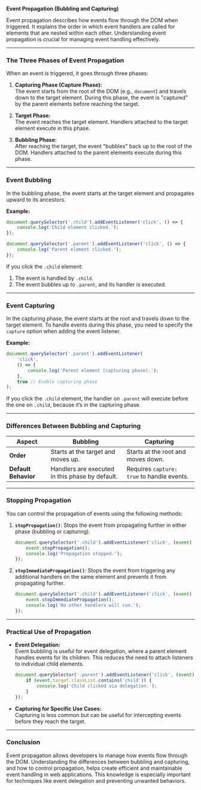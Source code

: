 **Event Propagation (Bubbling and Capturing)**

Event propagation describes how events flow through the DOM when triggered. It explains the order in which event handlers are called for elements that are nested within each other. Understanding event propagation is crucial for managing event handling effectively.

---

### **The Three Phases of Event Propagation**

When an event is triggered, it goes through three phases:

1. **Capturing Phase (Capture Phase):**  
   The event starts from the root of the DOM (e.g., `document`) and travels down to the target element. During this phase, the event is "captured" by the parent elements before reaching the target.

2. **Target Phase:**  
   The event reaches the target element. Handlers attached to the target element execute in this phase.

3. **Bubbling Phase:**  
   After reaching the target, the event "bubbles" back up to the root of the DOM. Handlers attached to the parent elements execute during this phase.

---

### **Event Bubbling**

In the bubbling phase, the event starts at the target element and propagates upward to its ancestors.

**Example:**
```javascript
document.querySelector('.child').addEventListener('click', () => {
    console.log('Child element clicked.');
});

document.querySelector('.parent').addEventListener('click', () => {
    console.log('Parent element clicked.');
});
```

If you click the `.child` element:
1. The event is handled by `.child`.
2. The event bubbles up to `.parent`, and its handler is executed.

---

### **Event Capturing**

In the capturing phase, the event starts at the root and travels down to the target element. To handle events during this phase, you need to specify the `capture` option when adding the event listener.

**Example:**
```javascript
document.querySelector('.parent').addEventListener(
    'click',
    () => {
        console.log('Parent element (capturing phase).');
    },
    true // Enable capturing phase
);
```

If you click the `.child` element, the handler on `.parent` will execute before the one on `.child`, because it’s in the capturing phase.

---

### **Differences Between Bubbling and Capturing**

| **Aspect**            | **Bubbling**                        | **Capturing**                       |
|------------------------|-------------------------------------|-------------------------------------|
| **Order**              | Starts at the target and moves up. | Starts at the root and moves down. |
| **Default Behavior**   | Handlers are executed in this phase by default. | Requires `capture: true` to handle events. |

---

### **Stopping Propagation**

You can control the propagation of events using the following methods:

1. **`stopPropagation()`**: Stops the event from propagating further in either phase (bubbling or capturing).
   ```javascript
   document.querySelector('.child').addEventListener('click', (event) => {
       event.stopPropagation();
       console.log('Propagation stopped.');
   });
   ```

2. **`stopImmediatePropagation()`**: Stops the event from triggering any additional handlers on the same element and prevents it from propagating further.
   ```javascript
   document.querySelector('.child').addEventListener('click', (event) => {
       event.stopImmediatePropagation();
       console.log('No other handlers will run.');
   });
   ```

---

### **Practical Use of Propagation**

- **Event Delegation:**  
  Event bubbling is useful for event delegation, where a parent element handles events for its children. This reduces the need to attach listeners to individual child elements.
  ```javascript
  document.querySelector('.parent').addEventListener('click', (event) => {
      if (event.target.classList.contains('child')) {
          console.log('Child clicked via delegation.');
      }
  });
  ```

- **Capturing for Specific Use Cases:**  
  Capturing is less common but can be useful for intercepting events before they reach the target.

---

### **Conclusion**

Event propagation allows developers to manage how events flow through the DOM. Understanding the differences between bubbling and capturing, and how to control propagation, helps create efficient and maintainable event handling in web applications. This knowledge is especially important for techniques like event delegation and preventing unwanted behaviors.